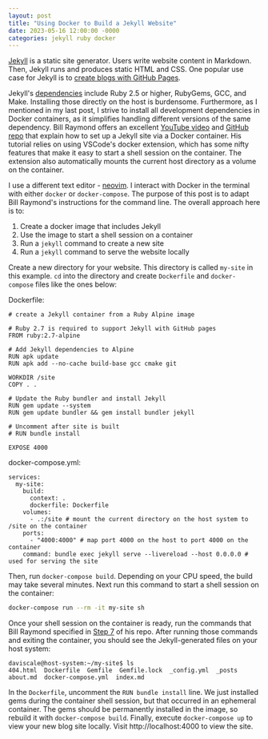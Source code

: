 ```yaml
---
layout: post
title: "Using Docker to Build a Jekyll Website"
date: 2023-05-16 12:00:00 -0000
categories: jekyll ruby docker
---
```


[Jekyll](https://jekyllrb.com/) is a static site generator. Users write website content in Markdown. Then, Jekyll runs and produces static HTML and CSS. One popular use case for Jekyll is to [create blogs with GitHub Pages](https://docs.github.com/en/pages/setting-up-a-github-pages-site-with-jekyll/about-github-pages-and-jekyll).

Jekyll's [dependencies](https://jekyllrb.com/docs/) include Ruby 2.5 or higher, RubyGems, GCC, and Make. Installing those directly on the host is burdensome. Furthermore, as I mentioned in my last post, I strive to install all development dependencies in Docker containers, as it simplifies handling different versions of the same dependency. Bill Raymond offers an excellent [YouTube video](https://www.youtube.com/watch?v=owHfKAbJ6_M) and [GitHub repo](https://github.com/BillRaymond/my-jekyll-docker-website) that explain how to set up a Jekyll site via a Docker container. His tutorial relies on using VSCode's docker extension, which has some nifty features that make it easy to start a shell session on the container. The extension also automatically mounts the current host directory as a volume on the container.

I use a different text editor - [neovim](https://neovim.io/). I interact with Docker in the terminal with either `docker` or `docker-compose`. The purpose of this post is to adapt Bill Raymond's instructions for the command line. The overall approach here is to:

1. Create a docker image that includes Jekyll
2. Use the image to start a shell session on a container
3. Run a `jekyll` command to create a new site
4. Run a `jekyll` command to serve the website locally

Create a new directory for your website. This directory is called `my-site` in this example. `cd` into the directory and create `Dockerfile` and `docker-compose` files like the ones below:

Dockerfile:

```
# create a Jekyll container from a Ruby Alpine image

# Ruby 2.7 is required to support Jekyll with GitHub pages
FROM ruby:2.7-alpine

# Add Jekyll dependencies to Alpine
RUN apk update
RUN apk add --no-cache build-base gcc cmake git

WORKDIR /site
COPY . .

# Update the Ruby bundler and install Jekyll
RUN gem update --system
RUN gem update bundler && gem install bundler jekyll

# Uncomment after site is built
# RUN bundle install

EXPOSE 4000
```

docker-compose.yml:

```
services:
  my-site:
    build:
      context: .
      dockerfile: Dockerfile
    volumes:
      - .:/site # mount the current directory on the host system to /site on the container
    ports:
      - "4000:4000" # map port 4000 on the host to port 4000 on the container
    command: bundle exec jekyll serve --livereload --host 0.0.0.0 # used for serving the site
```

Then, run `docker-compose build`. Depending on your CPU speed, the build may take several minutes. Next run this command to start a shell session on the container:

```bash
docker-compose run --rm -it my-site sh
```

Once your shell session on the container is ready, run the commands that Bill Raymond specified in [Step 7](https://github.com/BillRaymond/my-jekyll-docker-website#step-7-build-the-jekyll-website) of his repo. After running those commands and exiting the container, you should see the Jekyll-generated files on your host system:

```
daviscale@host-system:~/my-site$ ls
404.html  Dockerfile  Gemfile  Gemfile.lock  _config.yml  _posts  about.md  docker-compose.yml  index.md
```

In the `Dockerfile`, uncomment the `RUN bundle install` line. We just installed gems during the container shell session, but that occurred in an ephemeral container. The gems should be permanently installed in the image, so rebuild it with `docker-compose build`. Finally, execute `docker-compose up` to view your new blog site locally. Visit http://localhost:4000 to view the site.
